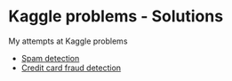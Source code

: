 # Kaggle problems - Solutions

My attempts at Kaggle problems

* [Spam detection](./sms-spam-collection-dataset)
* [Credit card fraud detection](./creditcardfraud)
